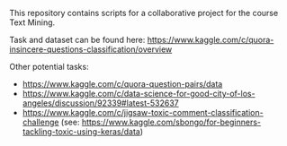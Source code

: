 This repository contains scripts for a collaborative project for the course Text Mining.

Task and dataset can be found here: https://www.kaggle.com/c/quora-insincere-questions-classification/overview

Other potential tasks: 
 - https://www.kaggle.com/c/quora-question-pairs/data
 - https://www.kaggle.com/c/data-science-for-good-city-of-los-angeles/discussion/92339#latest-532637
 - https://www.kaggle.com/c/jigsaw-toxic-comment-classification-challenge (see: https://www.kaggle.com/sbongo/for-beginners-tackling-toxic-using-keras/data)

